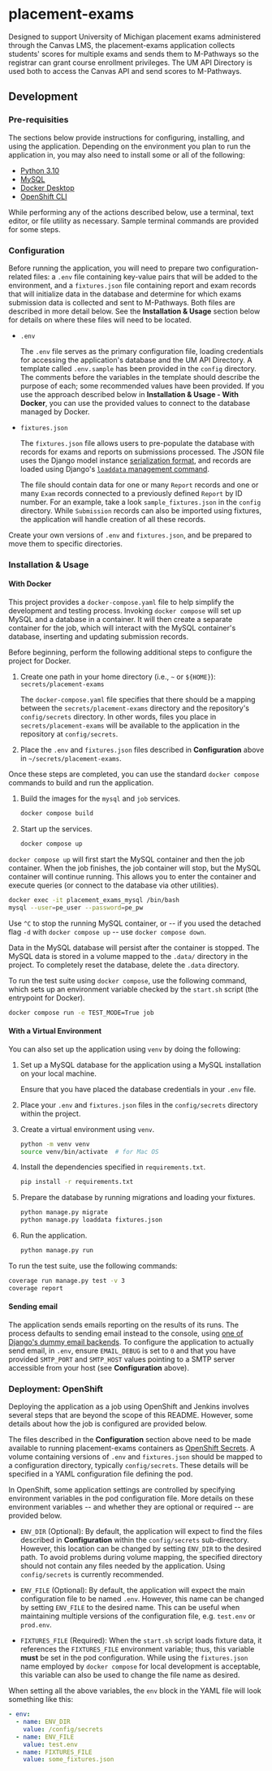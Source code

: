 # placement-exams

Designed to support University of Michigan placement exams administered through the Canvas LMS,
the placement-exams application collects students' scores for multiple exams
and sends them to M-Pathways so the registrar can grant course enrollment privileges. The UM API Directory
is used both to access the Canvas API and send scores to M-Pathways.

## Development

### Pre-requisities

The sections below provide instructions for configuring, installing, and using the application.
Depending on the environment you plan to run the application in, you may
also need to install some or all of the following:

*   [Python 3.10](https://docs.python.org/3.10/)
*   [MySQL](https://dev.mysql.com/doc/)
*   [Docker Desktop](https://www.docker.com/products/docker-desktop)
*   [OpenShift CLI](https://docs.openshift.com/enterprise/3.1/cli_reference/get_started_cli.html)

While performing any of the actions described below, use a terminal, text editor, or file
utility as necessary. Sample terminal commands are provided for some steps.

### Configuration

Before running the application, you will need to prepare two configuration-related files:
a `.env` file containing key-value pairs that will be added to the environment, and
a `fixtures.json` file containing report and exam records that will initialize data in the database
and determine for which exams submission data is collected and sent to M-Pathways.
Both files are described in more detail below. See the **Installation & Usage** section below for details
on where these files will need to be located.

*   `.env`

    The `.env` file serves as the primary configuration file, loading credentials for accessing
    the application's database and the UM API Directory. A template called `.env.sample` has been provided in
    the `config` directory. The comments before the variables in the template should describe the purpose of
    each; some recommended values have been provided. If you use the approach described below
    in **Installation & Usage - With Docker**, you can use the provided values to connect to the database
    managed by Docker.

*   `fixtures.json`

    The `fixtures.json` file allows users to pre-populate the database with records for exams and reports
    on submissions processed. The JSON file uses the Django model instance
    [serialization format](https://docs.djangoproject.com/en/3.0/topics/serialization/#serialization-formats-json),
    and records are loaded using Django's
    [`loaddata` management command](https://docs.djangoproject.com/en/3.0/ref/django-admin/#loaddata).

    The file should contain data for one or many `Report` records and one or many `Exam` records
    connected to a previously defined `Report` by ID number. For an example, take a look `sample_fixtures.json`
    in the `config` directory. While `Submission` records can also be imported using fixtures, the application
    will handle creation of all these records.

Create your own versions of `.env` and `fixtures.json`, and be prepared to move them to specific directories.

### Installation & Usage

#### With Docker

This project provides a `docker-compose.yaml` file to help simplify the development and testing process. 
Invoking `docker compose` will set up MySQL and a database in a container.
It will then create a separate container for the job, which will interact with the MySQL container's database,
inserting and updating submission records.

Before beginning, perform the following additional steps to configure the project for Docker.

1.  Create one path in your home directory (i.e., `~` or `${HOME}`): `secrets/placement-exams`

    The `docker-compose.yaml` file specifies that there should be a mapping between 
    the `secrets/placement-exams` directory and the repository's `config/secrets` directory.
    In other words, files you place in `secrets/placement-exams` will be available to the application
    in the repository at `config/secrets`.

2.  Place the `.env` and `fixtures.json` files described in **Configuration** above in `~/secrets/placement-exams`.

Once these steps are completed, you can use the standard `docker compose` commands to build and run the application.

1.  Build the images for the `mysql` and `job` services.

    ```sh
    docker compose build
    ```

2.  Start up the services.

    ```sh
    docker compose up
    ```

`docker compose up` will first start the MySQL container and then the job container.
When the job finishes, the job container will stop, but the MySQL container will continue running.
This allows you to enter the container and execute queries (or connect to the database via other utilities).

```sh
docker exec -it placement_exams_mysql /bin/bash
mysql --user=pe_user --password=pe_pw
```

Use `^C` to stop the running MySQL container,
or -- if you used the detached flag `-d` with `docker compose up` -- use `docker compose down`.

Data in the MySQL database will persist after the container is stopped.
The MySQL data is stored in a volume mapped to the `.data/` directory in the project.
To completely reset the database, delete the `.data` directory.

To run the test suite using `docker compose`, use the following command, which sets up an environment variable
checked by the `start.sh` script (the entrypoint for Docker).

```sh
docker compose run -e TEST_MODE=True job
```

#### With a Virtual Environment

You can also set up the application using `venv` by doing the following:

1.  Set up a MySQL database for the application using a MySQL installation on your local machine.
   
    Ensure that you have placed the database credentials in your `.env` file.

2.  Place your `.env` and `fixtures.json` files in the `config/secrets` directory within the project.

3.  Create a virtual environment using `venv`.

    ```sh
    python -m venv venv
    source venv/bin/activate  # for Mac OS
    ```

4.  Install the dependencies specified in `requirements.txt`.

    ```sh
    pip install -r requirements.txt
    ```

5.  Prepare the database by running migrations and loading your fixtures.

    ```sh
    python manage.py migrate
    python manage.py loaddata fixtures.json
    ```

6.  Run the application.

    ```sh
    python manage.py run
    ```

To run the test suite, use the following commands:

```sh
coverage run manage.py test -v 3
coverage report
```

#### Sending email

The application sends emails reporting on the results of its runs. The process defaults to sending email
instead to the console, using
[one of Django's dummy email backends](https://docs.djangoproject.com/en/3.0/topics/email/#console-backend).
To configure the application to actually send email, in `.env`, ensure `EMAIL_DEBUG` is set to `0` and that
you have provided `SMTP_PORT` and `SMTP_HOST` values pointing to a SMTP server accessible from your host
(see **Configuration** above).

### Deployment: OpenShift

Deploying the application as a job using OpenShift and Jenkins involves several steps that are beyond the scope of
this README. However, some details about how the job is configured are provided below.

The files described in the **Configuration** section above need to be made available to running placement-exams
containers as [OpenShift Secrets](https://docs.openshift.com/container-platform/3.7/dev_guide/secrets.html).
A volume containing versions of `.env` and `fixtures.json` should be mapped to a configuration directory,
typically `config/secrets`. These details will be specified in a YAML configuration file defining the pod. 

In OpenShift, some application settings are controlled by specifying environment variables in the pod
configuration file. More details on these environment variables -- and whether they are optional or required --
are provided below.

*   `ENV_DIR` (Optional): By default, the application will expect to find the files described in **Configuration**
    within the `config/secrets` sub-directory. However, this location can be changed by setting `ENV_DIR` to the
    desired path. To avoid problems during volume mapping, the specified directory should not contain any files
    needed by the application. Using `config/secrets` is currently recommended.

*   `ENV_FILE` (Optional): By default, the application will expect the main configuration file to be named `.env`.
    However, this name can be changed by setting `ENV_FILE` to the desired name. This can be useful when maintaining
    multiple versions of the configuration file, e.g. `test.env` or `prod.env`.

*   `FIXTURES_FILE` (Required): When the `start.sh` script loads fixture data, it references the `FIXTURES_FILE`
    environment variable; thus, this variable **must** be set in the pod configuration. While using the
    `fixtures.json` name employed by `docker compose` for local development is acceptable, this variable can
    also be used to change the file name as desired.

When setting all the above variables, the `env` block in the YAML file will look something like this:

```yaml
- env:
  - name: ENV_DIR
    value: /config/secrets
  - name: ENV_FILE
    value: test.env
  - name: FIXTURES_FILE
    value: some_fixtures.json
```
